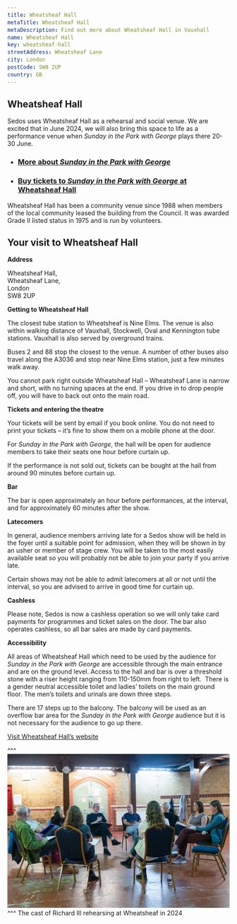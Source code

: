 ```yaml
---
title: Wheatsheaf Hall
metaTitle: Wheatsheaf Hall
metaDescription: Find out more about Wheatsheaf Hall in Vauxhall
name: Wheatsheaf Hall
key: wheatsheaf-hall
streetAddress: Wheatsheaf Lane
city: London
postCode: SW8 2UP
country: GB
---
```

## Wheatsheaf Hall

Sedos uses Wheatsheaf Hall as a rehearsal and social venue. We are excited that in June 2024, we will also bring this space to life as a performance venue when *Sunday in the Park with George* plays there 20-30 June.

* ### [More about *Sunday in the Park with George*](https://www.sedos.co.uk/shows/2024-sunday-in-the-park-with-george)
* ### [Buy tickets to *Sunday in the Park with George* at Wheatsheaf Hall](https://sedos.ticketsolve.com/ticketbooth/shows/1173655257/events/428663690)

Wheatsheaf Hall has been a community venue since 1988 when members of the local community leased the building from the Council. It was awarded Grade II listed status in 1975 and is run by volunteers.

## Your visit to Wheatsheaf Hall

**Address**

Wheatsheaf Hall,\
Wheatsheaf Lane,\
London\
SW8 2UP

**Getting to Wheatsheaf Hall**

The closest tube station to Wheatsheaf is Nine Elms. The venue is also within walking distance of Vauxhall, Stockwell, Oval and Kennington tube stations. Vauxhall is also served by overground trains.

Buses 2 and 88 stop the closest to the venue. A number of other buses also travel along the A3036 and stop near Nine Elms station, just a few minutes walk away.

You cannot park right outside Wheatsheaf Hall – Wheatsheaf Lane is narrow and short, with no turning spaces at the end. If you drive in to drop people off, you will have to back out onto the main road.

**Tickets and entering the theatre**

Your tickets will be sent by email if you book online. You do not need to print your tickets – it’s fine to show them on a mobile phone at the door.

For *Sunday in the Park with George*, the hall will be open for audience members to take their seats one hour before curtain up.

If the performance is not sold out, tickets can be bought at the hall from around 90 minutes before curtain up.

**Bar**

The bar is open approximately an hour before performances, at the interval, and for approximately 60 minutes after the show.

**Latecomers**

In general, audience members arriving late for a Sedos show will be held in the foyer until a suitable point for admission, when they will be shown in by an usher or member of stage crew. You will be taken to the most easily available seat so you will probably not be able to join your party if you arrive late.

Certain shows may not be able to admit latecomers at all or not until the interval, so you are advised to arrive in good time for curtain up.

**Cashless**

Please note, Sedos is now a cashless operation so we will only take card payments for programmes and ticket sales on the door. The bar also operates cashless, so all bar sales are made by card payments.

**Accessibility**

All areas of Wheatsheaf Hall which need to be used by the audience for *Sunday in the Park with George* are accessible through the main entrance and are on the ground level. Access to the hall and bar is over a threshold stone with a riser height ranging from 110-150mm from right to left.  There is a gender neutral accessible toilet and ladies’ toilets on the main ground floor. The men’s toilets and urinals are down three steps.

There are 17 steps up to the balcony. The balcony will be used as an overflow bar area for the *Sunday in the Park with George* audience but it is not necessary for the audience to go up there. 

[Visit Wheatsheaf Hall’s website](https://www.wheatsheafhall.org.uk)

^^^
![The cast of Richard III rehearsing at Wheatsheaf Hall in 2024](/assets/wheatsheaf.jpg)
^^^ The cast of Richard III rehearsing at Wheatsheaf in 2024